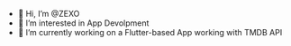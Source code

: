 - 👋 Hi, I’m @ZEXO
- 👀 I’m interested in App Devolpment
- 🌱 I’m currently working on a Flutter-based App working with TMDB API


<!---
ELMUTAZ-ABDELRAHMAN/ELMUTAZ-ABDELRAHMAN is a ✨ special ✨ repository because its `README.md` (this file) appears on your GitHub profile.
You can click the Preview link to take a look at your changes.
--->
